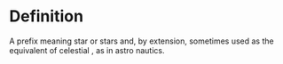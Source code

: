 # Definition

A prefix meaning star or stars and, by extension, sometimes used as the
equivalent of celestial , as in astro nautics.
